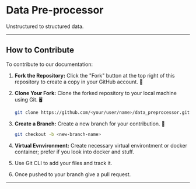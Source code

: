# Data Pre-processor
Unstructured to structured data.

---

## How to Contribute

To contribute to our documentation:

1. **Fork the Repository:** Click the "Fork" button at the top right of this repository to create a copy in your GitHub account. 🍴

2. **Clone Your Fork:** Clone the forked repository to your local machine using Git. 🖥️

   ```bash
   git clone https://github.com/<your/user/name>/data_preprocessor.git
   ```

3. **Create a Branch:** Create a new branch for your contribution. 🌿

   ```bash
   git checkout -b <new-branch-name>
   ```
4. **Virtual Evnvironment:** Create necessary virtual environtment or docker container; prefer if you look into docker and stuff.
5. Use Git CLI to add your files and track it.
6. Once pushed to your branch give a pull request.

---

